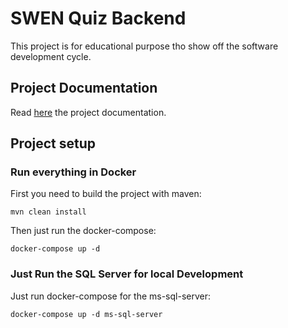 # SWEN Quiz Backend

This project is for educational purpose tho show off the software development cycle.

## Project Documentation

Read [here](https://github.com/ds-slohr/SWEN-Quiz-Backend/blob/main/src/docs/arc42.adoc) the project documentation.

## Project setup

### Run everything in Docker

First you need to build the project with maven:

```
mvn clean install
```

Then just run the docker-compose:

```
docker-compose up -d
```

### Just Run the SQL Server for local Development

Just run docker-compose for the ms-sql-server:
```
docker-compose up -d ms-sql-server
```

